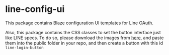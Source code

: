 # line-config-ui
This package contains Blaze configuration UI templates for Line OAuth.

Also, this package contains the CSS classes to set the button interface just like LINE specs. To do so, please download the images from [here](https://developers.line.me/wp-content/uploads/2015/06/LINE_Login_Button_Image.zip), and paste them into the public folder in your repo, and then create a button with this id ```line-login-button ``` 
